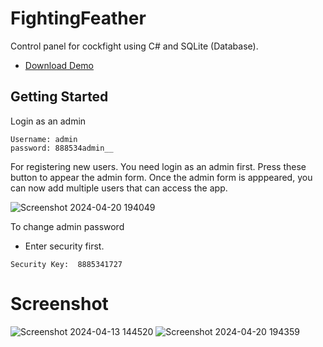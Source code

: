 # FightingFeather

Control panel for cockfight using C# and SQLite (Database).
* [Download Demo](https://github.com/seizue/FightingFeather/releases)


## Getting Started 

Login as an admin
 ````  
Username: admin
password: 888534admin__  
 ````  

For registering new users. You need login as an admin first.
Press these button to appear the admin form.
Once the admin form is apppeared, you can now add multiple users that can access the app.

![Screenshot 2024-04-20 194049](https://github.com/seizue/FightingFeather/assets/25120376/397628cd-59f3-48a1-a2f4-258a7ae315bf)

To change admin password
* Enter security first. 
 ````  
Security Key:  8885341727
 ```` 


# Screenshot
![Screenshot 2024-04-13 144520](https://github.com/seizue/FightingFeather/assets/25120376/cf1d1596-7b49-4e1e-bc01-3ad2aa93ecdd)
![Screenshot 2024-04-20 194359](https://github.com/seizue/FightingFeather/assets/25120376/7298e5bf-a944-454f-baf5-2876c71d4c23)



